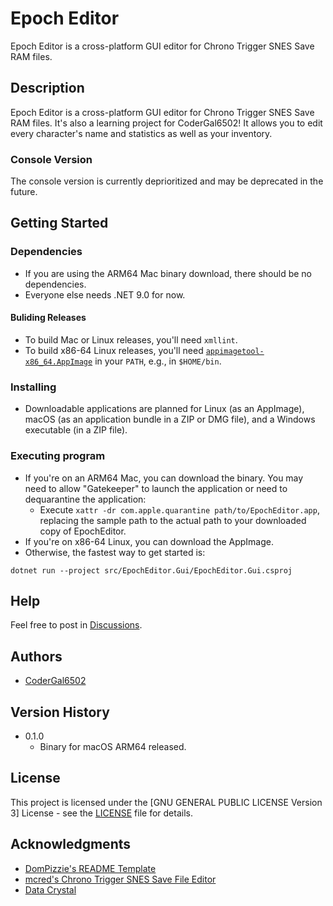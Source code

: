 # Epoch Editor

Epoch Editor is a cross-platform GUI editor for Chrono Trigger SNES Save RAM files.

## Description

Epoch Editor is a cross-platform GUI editor for Chrono Trigger SNES Save RAM files. It's also a learning project for CoderGal6502! It allows you to edit every character's name and statistics as well as your inventory.

### Console Version

The console version is currently deprioritized and may be deprecated in the future.

## Getting Started

### Dependencies

* If you are using the ARM64 Mac binary download, there should be no dependencies.
* Everyone else needs .NET 9.0 for now.

#### Buliding Releases
* To build Mac or Linux releases, you'll need `xmllint`.
* To build x86-64 Linux releases, you'll need [`appimagetool-x86_64.AppImage`](https://github.com/AppImage/appimagetool/releases/download/continuous/appimagetool-x86_64.AppImage) in your `PATH`, e.g., in `$HOME/bin`.

### Installing

* Downloadable applications are planned for Linux (as an AppImage), macOS (as an application bundle in a ZIP or DMG file), and a Windows executable (in a ZIP file).

### Executing program

* If you're on an ARM64 Mac, you can download the binary. You may need to allow "Gatekeeper" to launch the application or need to dequarantine the application:
   * Execute `xattr -dr com.apple.quarantine path/to/EpochEditor.app`, replacing the sample path to the actual path to your downloaded copy of EpochEditor.
* If you're on x86-64 Linux, you can download the AppImage.
* Otherwise, the fastest way to get started is:
```
dotnet run --project src/EpochEditor.Gui/EpochEditor.Gui.csproj
```

## Help

Feel free to post in [Discussions](https://github.com/codergal6502/EpochEditor/discussions).

## Authors

* [CoderGal6502](https://github.com/codergal6502)

## Version History

* 0.1.0
    * Binary for macOS ARM64 released.

## License

This project is licensed under the [GNU GENERAL PUBLIC LICENSE Version 3] License - see the [LICENSE](https://github.com/codergal6502/EpochEditor/blob/main/LICENSE) file for details.

## Acknowledgments

* [DomPizzie's README Template](https://gist.github.com/DomPizzie/7a5ff55ffa9081f2de27c315f5018afc)
* [mcred's Chrono Trigger SNES Save File Editor](https://github.com/mcred/chrono-trigger-save-editor)
* [Data Crystal](https://datacrystal.tcrf.net/w/index.php?title=Chrono_Trigger_(SNES)/RAM_map)
